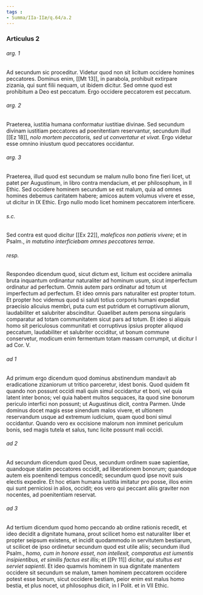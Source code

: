 ```yaml
---
tags : 
- Summa/IIa-IIæ/q.64/a.2
---
```


### Articulus 2

###### arg. 1
Ad secundum sic proceditur. Videtur quod non sit licitum occidere homines peccatores. Dominus enim, [[Mt 13]], in parabola, prohibuit extirpare zizania, qui sunt filii nequam, ut ibidem dicitur. Sed omne quod est prohibitum a Deo est peccatum. Ergo occidere peccatorem est peccatum.

###### arg. 2
Praeterea, iustitia humana conformatur iustitiae divinae. Sed secundum divinam iustitiam peccatores ad poenitentiam reservantur, secundum illud [[Ez 18]], *nolo mortem peccatoris, sed ut convertatur et vivat*. Ergo videtur esse omnino iniustum quod peccatores occidantur.

###### arg. 3
Praeterea, illud quod est secundum se malum nullo bono fine fieri licet, ut patet per Augustinum, in libro contra mendacium, et per philosophum, in II Ethic. Sed occidere hominem secundum se est malum, quia ad omnes homines debemus caritatem habere; amicos autem volumus vivere et esse, ut dicitur in IX Ethic. Ergo nullo modo licet hominem peccatorem interficere.

###### s.c.
Sed contra est quod dicitur [[Ex 22]], *maleficos non patieris vivere*; et in Psalm., *in matutino interficiebam omnes peccatores terrae*.

###### resp.
Respondeo dicendum quod, sicut dictum est, licitum est occidere animalia bruta inquantum ordinantur naturaliter ad hominum usum, sicut imperfectum ordinatur ad perfectum. Omnis autem pars ordinatur ad totum ut imperfectum ad perfectum. Et ideo omnis pars naturaliter est propter totum. Et propter hoc videmus quod si saluti totius corporis humani expediat praecisio alicuius membri, puta cum est putridum et corruptivum aliorum, laudabiliter et salubriter abscinditur. Quaelibet autem persona singularis comparatur ad totam communitatem sicut pars ad totum. Et ideo si aliquis homo sit periculosus communitati et corruptivus ipsius propter aliquod peccatum, laudabiliter et salubriter occiditur, ut bonum commune conservetur, modicum enim fermentum totam massam corrumpit, ut dicitur I ad Cor. V.

###### ad 1
Ad primum ergo dicendum quod dominus abstinendum mandavit ab eradicatione zizaniorum ut tritico parceretur, idest bonis. Quod quidem fit quando non possunt occidi mali quin simul occidantur et boni, vel quia latent inter bonos; vel quia habent multos sequaces, ita quod sine bonorum periculo interfici non possunt; ut Augustinus dicit, contra Parmen. Unde dominus docet magis esse sinendum malos vivere, et ultionem reservandum usque ad extremum iudicium, quam quod boni simul occidantur. Quando vero ex occisione malorum non imminet periculum bonis, sed magis tutela et salus, tunc licite possunt mali occidi.

###### ad 2
Ad secundum dicendum quod Deus, secundum ordinem suae sapientiae, quandoque statim peccatores occidit, ad liberationem bonorum; quandoque autem eis poenitendi tempus concedit; secundum quod ipse novit suis electis expedire. Et hoc etiam humana iustitia imitatur pro posse, illos enim qui sunt perniciosi in alios, occidit; eos vero qui peccant aliis graviter non nocentes, ad poenitentiam reservat.

###### ad 3
Ad tertium dicendum quod homo peccando ab ordine rationis recedit, et ideo decidit a dignitate humana, prout scilicet homo est naturaliter liber et propter seipsum existens, et incidit quodammodo in servitutem bestiarum, ut scilicet de ipso ordinetur secundum quod est utile aliis; secundum illud Psalm., *homo, cum in honore esset, non intellexit, comparatus est iumentis insipientibus, et similis factus est illis*; et [[Pr 11]] dicitur, *qui stultus est serviet sapienti*. Et ideo quamvis hominem in sua dignitate manentem occidere sit secundum se malum, tamen hominem peccatorem occidere potest esse bonum, sicut occidere bestiam, peior enim est malus homo bestia, et plus nocet, ut philosophus dicit, in I Polit. et in VII Ethic.

